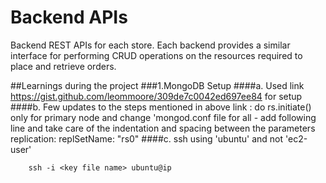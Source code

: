 # Backend APIs
Backend REST APIs for each store. Each backend provides a similar interface for performing CRUD operations on the resources required to place and retrieve orders.


##Learnings during the project
###1.MongoDB Setup
####a. Used link https://gist.github.com/leommoore/309de7c0042ed697ee84 for setup
####b. Few updates to the steps mentioned in above link : do rs.initiate() only for primary node and change 'mongod.conf file for all - 
        add following line and take care of the indentation and spacing between the parameters
        replication:
         replSetName: "rs0"
####c. ssh using 'ubuntu' and not 'ec2-user'
        
        ssh -i <key file name> ubuntu@ip
